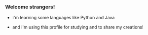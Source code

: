### Welcome strangers!

- I'm learning some languages like Python and Java


- and i'm using this profile for studying and to share my creations!
